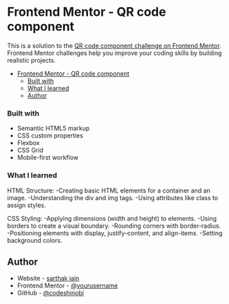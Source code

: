 # Frontend Mentor - QR code component 

This is a solution to the [QR code component challenge on Frontend Mentor](https://www.frontendmentor.io/challenges/qr-code-component-iux_sIO_H). Frontend Mentor challenges help you improve your coding skills by building realistic projects. 
 
- [Frontend Mentor - QR code component](#frontend-mentor---qr-code-component)
    - [Built with](#built-with)
    - [What I learned](#what-i-learned)
  - [Author](#author)

### Built with

- Semantic HTML5 markup
- CSS custom properties
- Flexbox
- CSS Grid
- Mobile-first workflow
  
### What I learned

HTML Structure:
-Creating basic HTML elements for a container and an image.
-Understanding the div and img tags.
-Using attributes like class to assign styles.

CSS Styling:
-Applying dimensions (width and height) to elements.
-Using borders to create a visual boundary.
-Rounding corners with border-radius.
-Positioning elements with display, justify-content, and align-items.
-Setting background colors.

## Author

- Website - [sarthak jain](https://www.your-site.com)
- Frontend Mentor - [@yourusername](https://www.frontendmentor.io/profile/yourusername)
- GitHub - [@codeshinobi](https://github.com/codeShinobi-sarthak/codeShinobi-sarthake)
